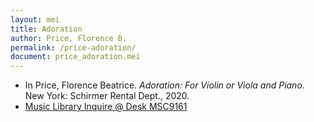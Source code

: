 ```yaml
---
layout: mei
title: Adoration
author: Price, Florence B.
permalink: /price-adoration/
document: price_adoration.mei
---
```


- In Price, Florence Beatrice. *Adoration: For Violin or Viola and Piano.* New York: Schirmer Rental Dept., 2020.
- <a href="https://tufts-primo.hosted.exlibrisgroup.com/permalink/f/bnf7qa/01TUN_ALMA21278578050003851" target="_blank">Music Library Inquire @ Desk MSC9161</a>
